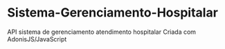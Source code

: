 # Sistema-Gerenciamento-Hospitalar
 API sistema de gerenciamento atendimento hospitalar Criada com AdonisJS/JavaScript
